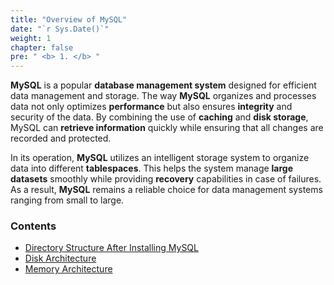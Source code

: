```yaml
---
title: "Overview of MySQL"
date: "`r Sys.Date()`"
weight: 1
chapter: false
pre: " <b> 1. </b> "
---
```


**MySQL** is a popular **database management system** designed for efficient data management and storage. The way **MySQL** organizes and processes data not only optimizes **performance** but also ensures **integrity** and security of the data. By combining the use of **caching** and **disk storage**, MySQL can **retrieve information** quickly while ensuring that all changes are recorded and protected.

In its operation, **MySQL** utilizes an intelligent storage system to organize data into different **tablespaces**. This helps the system manage **large datasets** smoothly while providing **recovery** capabilities in case of failures. As a result, **MySQL** remains a reliable choice for data management systems ranging from small to large.

### Contents
  - [Directory Structure After Installing MySQL](1.3-folders/)
  - [Disk Architecture](1.2-harddisk/)
  - [Memory Architecture](1.1-memory/)
